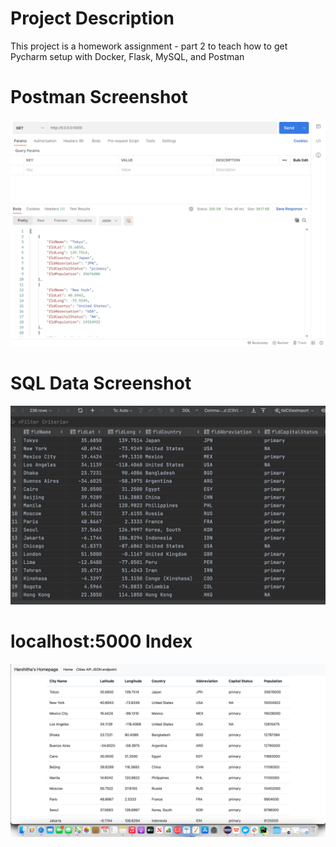 # Project Description
This project is a homework assignment - part 2 to teach how to get Pycharm setup with Docker, Flask, MySQL, and Postman
# Postman Screenshot
![postman request output](screenshots/Postman.jpeg)

# SQL Data Screenshot
![MySQL data](screenshots/Query.jpeg)

# localhost:5000 Index 
![pychartm data query](screenshots/Index.png)
